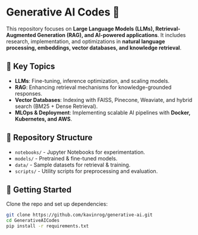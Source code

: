 # Generative AI Codes 🚀  

This repository focuses on **Large Language Models (LLMs), Retrieval-Augmented Generation (RAG), and AI-powered applications**. It includes research, implementation, and optimizations in **natural language processing, embeddings, vector databases, and knowledge retrieval**.

## 📌 Key Topics
- **LLMs**: Fine-tuning, inference optimization, and scaling models.
- **RAG**: Enhancing retrieval mechanisms for knowledge-grounded responses.
- **Vector Databases**: Indexing with FAISS, Pinecone, Weaviate, and hybrid search (BM25 + Dense Retrieval).
- **MLOps & Deployment**: Implementing scalable AI pipelines with **Docker, Kubernetes, and AWS**.

## 📂 Repository Structure
- `notebooks/` - Jupyter Notebooks for experimentation.
- `models/` - Pretrained & fine-tuned models.
- `data/` - Sample datasets for retrieval & training.
- `scripts/` - Utility scripts for preprocessing and evaluation.

## 🚀 Getting Started
Clone the repo and set up dependencies:
```bash
git clone https://github.com/kavinrog/generative-ai.git
cd GenerativeAICodes
pip install -r requirements.txt
